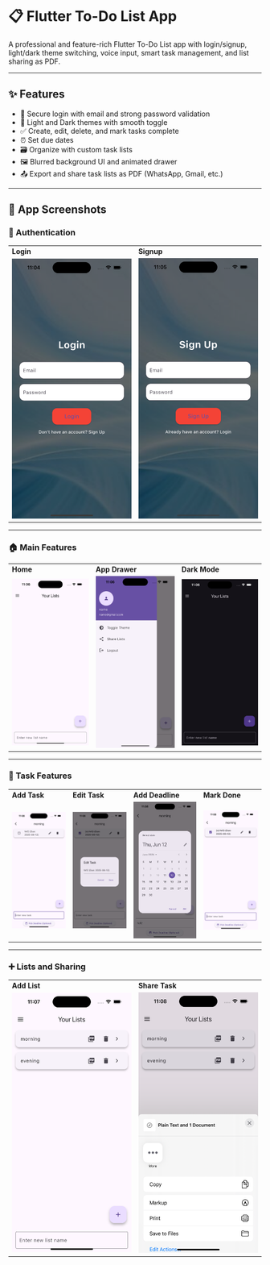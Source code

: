 # 📋 Flutter To-Do List App

A professional and feature-rich Flutter To-Do List app with login/signup, light/dark theme switching, voice input, smart task management, and list sharing as PDF.

---

## ✨ Features

- 🔐 Secure login with email and strong password validation
- 🎨 Light and Dark themes with smooth toggle
- ✅ Create, edit, delete, and mark tasks complete
- ⏰ Set due dates
- 🗃️ Organize with custom task lists
- 🖼️ Blurred background UI and animated drawer
- 📤 Export and share task lists as PDF (WhatsApp, Gmail, etc.)

---

## 📸 App Screenshots

### 🔐 Authentication

<table>
  <tr>
    <td><strong>Login</strong></td>
    <td><strong>Signup</strong></td>
  </tr>
  <tr>
    <td><img src="screenshots/login.png" width="250"/></td>
    <td><img src="screenshots/signup.png" width="250"/></td>
  </tr>
</table>

---

### 🏠 Main Features

<table>
  <tr>
    <td><strong>Home</strong></td>
    <td><strong>App Drawer</strong></td>
    <td><strong>Dark Mode</strong></td>
  </tr>
  <tr>
    <td><img src="screenshots/homescreen.png" width="250"/></td>
    <td><img src="screenshots/appdrawer.png" width="250"/></td>
    <td><img src="screenshots/darkmode.png" width="250"/></td>
  </tr>
</table>

---

### 📝 Task Features

<table>
  <tr>
    <td><strong>Add Task</strong></td>
    <td><strong>Edit Task</strong></td>
    <td><strong>Add Deadline</strong></td>
    <td><strong>Mark Done</strong></td>
  </tr>
  <tr>
    <td><img src="screenshots/add_task.png" width="250"/></td>
    <td><img src="screenshots/edit_your_task.png" width="250"/></td>
    <td><img src="screenshots/add_deadine_to_task.png" width="250"/></td>
    <td><img src="screenshots/mark_task_as_done.png" width="250"/></td>
  </tr>
</table>

---

### ➕ Lists and Sharing

<table>
  <tr>
    <td><strong>Add List</strong></td>
    <td><strong>Share Task</strong></td>
  </tr>
  <tr>
    <td><img src="screenshots/add_list.png" width="250"/></td>
    <td><img src="screenshots/share_your_task.png" width="250"/></td>
  </tr>
</table>
